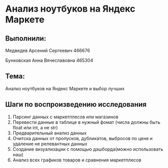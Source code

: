 # Анализ ноутбуков на Яндекс Маркете

## Выполнили:

Медведев Арсений Сергеевич 466676

Бунковская Анна Вячеславовна 465304

## Тема:

Анализ ноутбуков на Яндекс Маркете и выбор лучших

## Шаги по воспроизведению исследования

1. Парсинг данных с маркетплесов или магазинов
2. Перевести данные в таблице в нужный фомат (числа должны быть float или int, а не str)
3. Предварительный анализ данных
4. Очитска данных от пропусков, дубликатов, выбросов по цене и удаление не релевантных данных
5. Создание визуализации с помощью дэшборда(можно использовать наш)
6. Анализ всех графиков товаров и сравнения маркетплесов
